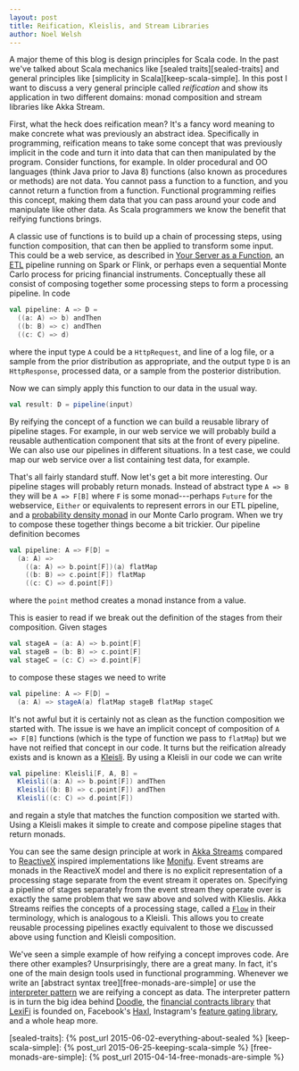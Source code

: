 ```yaml
---
layout: post
title: Reification, Kleislis, and Stream Libraries
author: Noel Welsh
---
```


A major theme of this blog is design principles for Scala code. In the past we've talked about Scala mechanics like [sealed traits][sealed-traits] and general principles like [simplicity in Scala][keep-scala-simple]. In this post I want to discuss a very general principle called *reification* and show its application in two different domains: monad composition and stream libraries like Akka Stream.

<!--more-->

First, what the heck does reification mean? It's a fancy word meaning to make concrete what was previously an abstract idea. Specifically in programming, reification means to take some concept that was previously implicit in the code and turn it into data that can then manipulated by the program. Consider functions, for example. In older procedural and OO languages (think Java prior to Java 8) functions (also known as procedures or methods) are not data. You cannot pass a function to a function, and you cannot return a function from a function. Functional programming reifies this concept, making them data that you can pass around your code and manipulate like other data. As Scala programmers we know the benefit that reifying functions brings.

A classic use of functions is to build up a chain of processing steps, using function composition, that can then be applied to transform some input. This could be a web service, as described in [Your Server as a Function][your-server-as-a-function], an [ETL][etl] pipeline running on Spark or Flink, or perhaps even a sequential Monte Carlo process for pricing financial instruments. Conceptually these all consist of composing together some processing steps to form a processing pipeline. In code

~~~scala
val pipeline: A => D =
  ((a: A) => b) andThen
  ((b: B) => c) andThen
  ((c: C) => d)
~~~

where the input type `A` could be a `HttpRequest`, and line of a log file, or a sample from the prior distribution as appropriate, and the output type `D` is an `HttpResponse`, processed data, or a sample from the posterior distribution. 

Now we can simply apply this function to our data in the usual way.

~~~scala
val result: D = pipeline(input)
~~~

By reifying the concept of a function we can build a reusable library of pipeline stages. For example, in our web service we will probably build a reusable authentication component that sits at the front of every pipeline. We can also use our pipelines in different situations. In a test case, we could map our web service over a list containing test data, for example. 

That's all fairly standard stuff. Now let's get a bit more interesting. Our pipeline stages will probably return monads. Instead of abstract type `A => B` they will be `A => F[B]` where `F` is some monad---perhaps `Future` for the webservice, `Either` or equivalents to represent errors in our ETL pipeline, and a [probability density monad][ppp-with-monads] in our Monte Carlo program. When we try to compose these together things become a bit trickier. Our pipeline definition becomes

~~~scala
val pipeline: A => F[D] =
  (a: A) =>
    ((a: A) => b.point[F])(a) flatMap
    ((b: B) => c.point[F]) flatMap
    ((c: C) => d.point[F])
~~~

where the `point` method creates a monad instance from a value.

This is easier to read if we break out the definition of the stages from their composition. 
Given stages

~~~scala
val stageA = (a: A) => b.point[F]
val stageB = (b: B) => c.point[F]
val stageC = (c: C) => d.point[F]
~~~

to compose these stages we need to write

~~~scala
val pipeline: A => F[D] =
  (a: A) => stageA(a) flatMap stageB flatMap stageC
~~~

It's not awful but it is certainly not as clean as the function composition we started with. The issue is we have an implicit concept of composition of `A => F[B]` functions (which is the type of function we pass to `flatMap`) but we have not reified that concept in our code. It turns but the reification already exists and is known as a [Kleisli][cats-kleisli]. By using a Kleisli in our code we can write

~~~scala
val pipeline: Kleisli[F, A, B] =
  Kleisli((a: A) => b.point[F]) andThen
  Kleisli((b: B) => c.point[F]) andThen
  Kleisli((c: C) => d.point[F])
~~~

and regain a style that matches the function composition we started with. Using a Kleisli makes it simple to create and compose pipeline stages that return monads.

You can see the same design principle at work in [Akka Streams][akka-stream] compared to [ReactiveX][reactivex] inspired implementations like [Monifu][monifu]. Event streams are monads in the ReactiveX model and there is no explicit representation of a processing stage separate from the event stream it operates on. Specifying a pipeline of stages separately from the event stream they operate over is exactly the same problem that we saw above and solved with Klieslis. Akka Streams reifies the concepts of a processing stage, called a [`Flow`][flow] in their terminology, which is analogous to a Kleisli. This allows you to create reusable processing pipelines exactly equivalent to those we discussed above using function and Kleisli composition.

We've seen a simple example of how reifying a concept improves code. Are there other examples? Unsurprisingly, there are a great many. In fact, it's one of the main design tools used in functional programming. Whenever we write an [abstract syntax tree][free-monads-are-simple] or use the [interpreter pattern][runar-interpreter-pattern] we are reifying a concept as data. The interpreter pattern is in turn the big idea behind [Doodle][doodle], the [financial contracts library][financial-contracts] that [LexiFi][lexifi] is founded on, Facebook's [Haxl][haxl], Instagram's [feature gating library][instagram-feature-gate], and a whole heap more.

[sealed-traits]: {% post_url 2015-06-02-everything-about-sealed %}
[keep-scala-simple]: {% post_url 2015-06-25-keeping-scala-simple %}
[free-monads-are-simple]: {% post_url 2015-04-14-free-monads-are-simple %}

[your-server-as-a-function]: http://monkey.org/~marius/funsrv.pdf
[etl]: https://en.wikipedia.org/wiki/Extract,_transform,_load
[ppp-with-monads]: http://mlg.eng.cam.ac.uk/pub/pdf/SciGhaGor15.pdf
[cats-kleisli]: https://non.github.io/cats//tut/kleisli.html

[reactivex]: http://reactivex.io/
[akka-stream]: http://doc.akka.io/docs/akka-stream-and-http-experimental/1.0/scala.html
[monifu]: https://github.com/monifu/monifu
[flow]: http://doc.akka.io/api/akka-stream-and-http-experimental/1.0/#akka.stream.scaladsl.Flow 

[runar-interpreter-pattern]: https://www.youtube.com/watch?v=hmX2s3pe_qk
[doodle]: https://github.com/underscoreio/doodle
[financial-contracts]: http://research.microsoft.com/en-us/um/people/simonpj/Papers/financial-contracts/contracts-icfp.htm
[lexifi]: https://www.lexifi.com/
[haxl]: https://github.com/facebook/Haxl
[instagram-feature-gate]: http://engineering.instagram.com/posts/496049610561948/flexible-feature-control-at-instagram
